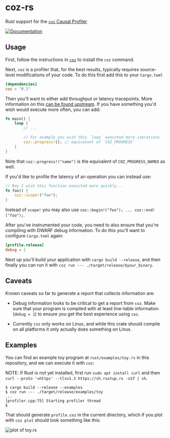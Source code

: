 # coz-rs

Rust support for the [`coz` Causal Profiler](https://github.com/plasma-umass/coz)

[![Documentation](https://docs.rs/coz/badge.svg)](https://docs.rs/coz)

## Usage

First, follow the instructions in [`coz`] to install the `coz` command.

[`coz`]: https://github.com/plasma-umass/coz/#installation

Next, `coz` is a profiler that, for the best results, typically requires
source-level modifications of your code. To do this first add this to your
`Cargo.toml`

```toml
[dependencies]
coz = "0.1"
```

Then you'll want to either add throughput or latency tracepoints. More
information on this [can be found
upstream](https://github.com/plasma-umass/coz/#profiling-modes). If you have
something you'd wish would execute more often, you can add:

```rust
fn main() {
    loop {
        // ...

        // For example you wish this `loop` executed more iterations
        coz::progress!(); // equivalent of `COZ_PROGRESS`
    }
}
```

Note that `coz::progress!("name")` is the equivalent of `COZ_PROGRESS_NAMED` as
well.

If you'd like to profile the latency of an operation you can instead use:

```rust
// Boy I wish this function executed more quickly...
fn foo() {
    coz::scope!("foo");
}
```

Instead of `scope!` you may also use `coz::begin!("foo"); ... coz::end!("foo");`.

After you've instrumented your code, you need to also ensure that you're
compiling with DWARF debug information. To do this you'll want to configure
`Cargo.toml` again:

```toml
[profile.release]
debug = 1
```

Next up you'll build your application with `cargo build --release`, and then
finally you can run it with `coz run --- ./target/release/$your_binary`.

## Caveats

Known caveats so far to generate a report that collects information are:

* Debug information looks to be critical to get a report from `coz`. Make sure
  that your program is compiled with at least line-table information (`debug =
  1`) to ensure you get the best experience using `coz`.

* Currently `coz` only works on Linux, and while this crate should compile on
  all platforms it only actually does something on Linux.

## Examples

You can find an example toy program at `rust/examples/toy.rs` in this repository, and we can execute it with `coz`:

NOTE: If Rust is not yet installed, first run `sudo apt install curl` and then `curl --proto '=https' --tlsv1.3 https://sh.rustup.rs -sSf | sh`.

```
$ cargo build --release --examples
$ coz run --- ./target/release/examples/toy
...
[profiler.cpp:75] Starting profiler thread
$
```

That should generate `profile.coz` in the current directory, which if you plot with `coz plot` should look something like this:

![plot of `toy.rs`](toy.png)

